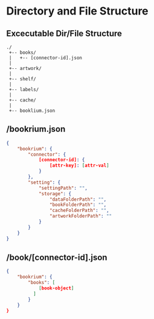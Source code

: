 # Directory and File Structure

## Excecutable Dir/File Structure
```
./
 +-- books/
 |   +-- [connector-id].json
 |
 +-- artwork/
 |
 +-- shelf/
 |
 +-- labels/
 |
 +-- cache/
 |
 +-- booklium.json
```

## /bookrium.json
```json
{
    "bookrium": {
        "connector": {
            [connector-id]: {
                [attr-key]: [attr-val]
            }
        },
        "setting": {
            "settingPath": "",
            "storage": {
                "dataFolderPath": "",
                "bookFolderPath": "",
                "cacheFolderPath": "",
                "artworkFolderPath": ""
            }
        }
    }
}
```

## /book/[connector-id].json
```json
{
    "bookrium": {
        "books": [
            [book-object]
          ]
        }
    }
}
```
